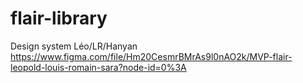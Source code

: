 # flair-library
Design system
Léo/LR/Hanyan
https://www.figma.com/file/Hm20CesmrBMrAs9l0nAO2k/MVP-flair-leopold-louis-romain-sara?node-id=0%3A
